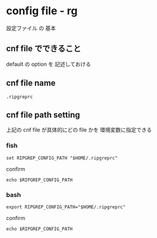 
# config file  -  rg

設定ファイル の 基本


## cnf file でできること

default の option を 記述しておける


## cnf file name

`.ripgreprc`



## cnf file path setting

上記の cnf file が具体的にどの file かを
環境変数に指定できる


### fish

```
set RIPGREP_CONFIG_PATH "$HOME/.ripgreprc"
```

confirm

```
echo $RIPGREP_CONFIG_PATH
```


### bash

```
export RIPGREP_CONFIG_PATH="$HOME/.ripgreprc"
```

confirm

```
echo $RIPGREP_CONFIG_PATH
```


